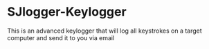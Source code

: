 # SJlogger-Keylogger
This is an advanced keylogger that will log all keystrokes on a target computer and send it to you via email
